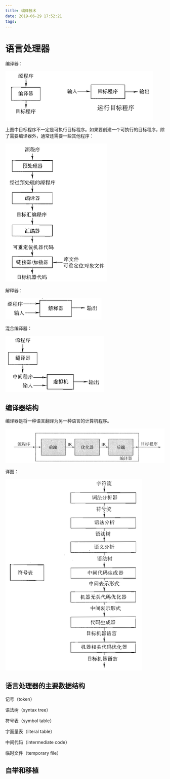 ```yaml
---
title: 编译技术
date: 2019-06-29 17:52:21
tags:
---
```


# 语言处理器

编译器：

![编译器](编译技术/编译器.png)

上图中目标程序不一定是可执行目标程序。如果要创建一个可执行的目标程序，除了需要编译器外，通常还需要一些其他程序：

![语言处理系统](编译技术/语言处理系统.png)

解释器：

![解释器](编译技术/解释器.png)

混合编译器：

![混合编译器](编译技术/混合编译器.png)

## 编译器结构

编译器是将一种语言翻译为另一种语言的计算机程序。

![编译器结构](编译技术/编译器结构.png)

详图：

![编译器结构详图](编译技术/编译器结构详图.png)

## 语言处理器的主要数据结构

记号（token）

语法树（syntax tree）

符号表（symbol table）

字面量表（literal table）

中间代码（intermediate code）

临时文件（temporary file）

## 自举和移植